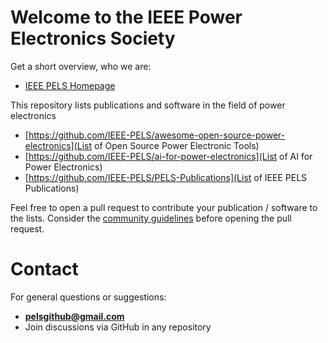 # Welcome to the IEEE Power Electronics Society

Get a short overview, who we are:
 * [IEEE PELS Homepage](https://www.ieee-pels.org/)

This repository lists publications and software in the field of power electronics
 * [https://github.com/IEEE-PELS/awesome-open-source-power-electronics](List of Open Source Power Electronic Tools)
 * [https://github.com/IEEE-PELS/ai-for-power-electronics](List of AI for Power Electronics)
 * [https://github.com/IEEE-PELS/PELS-Publications](List of IEEE PELS Publications)

Feel free to open a pull request to contribute your publication / software to the lists. Consider the [community guidelines](https://github.com/IEEE-PELS/community-guidelines) before opening the pull request.

# Contact

For general questions or suggestions:
- **pelsgithub@gmail.com**
- Join discussions via GitHub in any repository
